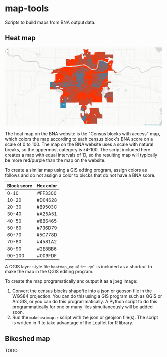 map-tools
=========
Scripts to build maps from BNA output data.

## Heat map

![Topeka, KA](images/topekaksheat.jpeg "Topeka, KS BNA Heat Map")

The heat map on the BNA website is the "Census blocks with access" map, which colors the map according to each census block's BNA score on a scale of 0 to 100. The map on the BNA website uses a scale with natural breaks, so the uppermost category is 54-100. The script included here creates a map with equal intervals of 10, so the resulting map will typically be more red/purple than the map on the website. 

To create a similar map using a GIS editing program, assign colors as follows and do not assign a color to blocks that do not have a BNA score.
 
| Block score   | Hex color  |
----------------|:----------:|
| 0-10          | #FF3300    |
| 10-20         | #D04628    |
| 20-30         | #B9503C    |
| 30-40         | #A25A51    |
| 40-50         | #8B6465    |
| 50-60         | #736D79    |
| 60-70         | #5C778D    |
| 70-80         | #4581A2    |
| 80-90         | #2E8BB6    |
| 90-100        | #009FDF    |

A QGIS layer style file `heatmap_equalint.qml` is included as a shortcut to make the map in the QGIS editing program.

To create the map programatically and output it as a jpeg image:
1. Convert the census blocks shapefile into a json or geoson file in the WGS84 projection. You can do this using a GIS program such as QGIS or ArcGIS, or you can do this programmatically. A Python script to do this programmatically for one or many files simultaneously will be added soon.
2. Run the `makeheatmap.r` script with the json or geojson file(s). The script is written in R to take advantage of the Leaflet for R library.

## Bikeshed map
 
TODO
